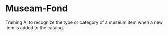 # Museam-Fond
Training AI to recognize the type or category of a museum item when a new item is added to the catalog.
